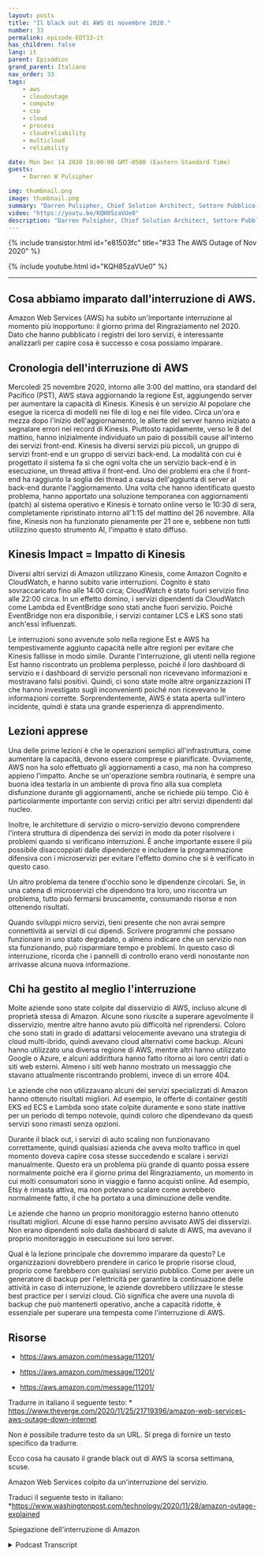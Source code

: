 ```yaml
---
layout: posts
title: "Il black out di AWS di novembre 2020."
number: 33
permalink: episode-EDT33-it
has_children: false
lang: it
parent: Episódios
grand_parent: Italiano
nav_order: 33
tags:
    - aws
    - cloudoutage
    - compute
    - csp
    - cloud
    - process
    - cloudreliability
    - multicloud
    - reliability

date: Mon Dec 14 2020 19:00:00 GMT-0500 (Eastern Standard Time)
guests:
    - Darren W Pulsipher

img: thumbnail.png
image: thumbnail.png
summary: "Darren Pulsipher, Chief Solution Architect, Settore Pubblico, presso Intel parla delle lezioni apprese dall'interruzione di AWS nel novembre 2020 e delle soluzioni preventive per affrontare tali interruzioni."
video: "https://youtu.be/KQH85zaVUe0"
description: "Darren Pulsipher, Chief Solution Architect, Settore Pubblico, presso Intel parla delle lezioni apprese dall'interruzione di AWS nel novembre 2020 e delle soluzioni preventive per affrontare tali interruzioni."
---
```


<div>
{% include transistor.html id="e81503fc" title="#33 The AWS Outage of Nov 2020" %}

{% include youtube.html id="KQH85zaVUe0" %}
</div>

---

## Cosa abbiamo imparato dall'interruzione di AWS.

Amazon Web Services (AWS) ha subito un'importante interruzione al momento più inopportuno: il giorno prima del Ringraziamento nel 2020. Dato che hanno pubblicato i registri dei loro servizi, è interessante analizzarli per capire cosa è successo e cosa possiamo imparare.

## Cronologia dell'interruzione di AWS

Mercoledì 25 novembre 2020, intorno alle 3:00 del mattino, ora standard del Pacifico (PST), AWS stava aggiornando la regione Est, aggiungendo server per aumentare la capacità di Kinesis. Kinesis è un servizio AI popolare che esegue la ricerca di modelli nei file di log e nei file video. Circa un'ora e mezza dopo l'inizio dell'aggiornamento, le allerte del server hanno iniziato a segnalare errori nei record di Kinesis. Piuttosto rapidamente, verso le 8 del mattino, hanno inizialmente individuato un paio di possibili cause all'interno dei servizi front-end. Kinesis ha diversi servizi più piccoli, un gruppo di servizi front-end e un gruppo di servizi back-end. La modalità con cui è progettato il sistema fa sì che ogni volta che un servizio back-end è in esecuzione, un thread attiva il front-end. Uno dei problemi era che il front-end ha raggiunto la soglia dei thread a causa dell'aggiunta di server al back-end durante l'aggiornamento. Una volta che hanno identificato questo problema, hanno apportato una soluzione temporanea con aggiornamenti (patch) al sistema operativo e Kinesis è tornato online verso le 10:30 di sera, completamente ripristinato intorno all'1:15 del mattino del 26 novembre. Alla fine, Kinesis non ha funzionato pienamente per 21 ore e, sebbene non tutti utilizzino questo strumento AI, l'impatto è stato diffuso.

## Kinesis Impact = Impatto di Kinesis

Diversi altri servizi di Amazon utilizzano Kinesis, come Amazon Cognito e CloudWatch, e hanno subito varie interruzioni. Cognito è stato sovraccaricato fino alle 14:00 circa; CloudWatch è stato fuori servizio fino alle 22:00 circa. In un effetto domino, i servizi dipendenti da CloudWatch come Lambda ed EventBridge sono stati anche fuori servizio. Poiché EventBridge non era disponibile, i servizi container LCS e LKS sono stati anch'essi influenzati.

Le interruzioni sono avvenute solo nella regione Est e AWS ha tempestivamente aggiunto capacità nelle altre regioni per evitare che Kinesis fallisse in modo simile. Durante l'interruzione, gli utenti nella regione Est hanno riscontrato un problema perplesso, poiché il loro dashboard di servizio e i dashboard di servizio personali non ricevevano informazioni e mostravano falsi positivi. Quindi, ci sono state molte altre organizzazioni IT che hanno investigato sugli inconvenienti poiché non ricevevano le informazioni corrette. Sorprendentemente, AWS è stata aperta sull'intero incidente, quindi è stata una grande esperienza di apprendimento.

## Lezioni apprese

Una delle prime lezioni è che le operazioni semplici all'infrastruttura, come aumentare la capacità, devono essere comprese e pianificate. Ovviamente, AWS non ha solo effettuato gli aggiornamenti a caso, ma non ha compreso appieno l'impatto. Anche se un'operazione sembra routinaria, è sempre una buona idea testarla in un ambiente di prova fino alla sua completa disfunzione durante gli aggiornamenti, anche se richiede più tempo. Ciò è particolarmente importante con servizi critici per altri servizi dipendenti dal nucleo.

Inoltre, le architetture di servizio o micro-servizio devono comprendere l'intera struttura di dipendenza dei servizi in modo da poter risolvere i problemi quando si verificano interruzioni. È anche importante essere il più possibile disaccoppiati dalle dipendenze e includere la programmazione difensiva con i microservizi per evitare l'effetto domino che si è verificato in questo caso.

Un altro problema da tenere d'occhio sono le dipendenze circolari. Se, in una catena di microservizi che dipendono tra loro, uno riscontra un problema, tutto può fermarsi bruscamente, consumando risorse e non ottenendo risultati.

Quando sviluppi micro servizi, tieni presente che non avrai sempre connettività ai servizi di cui dipendi. Scrivere programmi che possano funzionare in uno stato degradato, o almeno indicare che un servizio non sta funzionando, può risparmiare tempo e problemi. In questo caso di interruzione, ricorda che i pannelli di controllo erano verdi nonostante non arrivasse alcuna nuova informazione.

## Chi ha gestito al meglio l'interruzione

Molte aziende sono state colpite dal disservizio di AWS, incluso alcune di proprietà stessa di Amazon. Alcune sono riuscite a superare agevolmente il disservizio, mentre altre hanno avuto più difficoltà nel riprendersi. Coloro che sono stati in grado di adattarsi velocemente avevano una strategia di cloud multi-ibrido, quindi avevano cloud alternativi come backup. Alcuni hanno utilizzato una diversa regione di AWS, mentre altri hanno utilizzato Google o Azure, e alcuni addirittura hanno fatto ritorno ai loro centri dati o siti web esterni. Almeno i siti web hanno mostrato un messaggio che stavano attualmente riscontrando problemi, invece di un errore 404.

Le aziende che non utilizzavano alcuni dei servizi specializzati di Amazon hanno ottenuto risultati migliori. Ad esempio, le offerte di container gestiti EKS ed ECS e Lambda sono state colpite duramente e sono state inattive per un periodo di tempo notevole, quindi coloro che dipendevano da questi servizi sono rimasti senza opzioni.

Durante il black out, i servizi di auto scaling non funzionavano correttamente, quindi qualsiasi azienda che aveva molto traffico in quel momento doveva capire cosa stesse succedendo e scalare i servizi manualmente. Questo era un problema più grande di quanto possa essere normalmente poiché era il giorno prima del Ringraziamento, un momento in cui molti consumatori sono in viaggio e fanno acquisti online. Ad esempio, Etsy è rimasta attiva, ma non potevano scalare come avrebbero normalmente fatto, il che ha portato a una diminuzione delle vendite.

Le aziende che hanno un proprio monitoraggio esterno hanno ottenuto risultati migliori. Alcune di esse hanno persino avvisato AWS dei disservizi. Non erano dipendenti solo dalla dashboard di salute di AWS, ma avevano il proprio monitoraggio in esecuzione sui loro server.

Qual è la lezione principale che dovremmo imparare da questo? Le organizzazioni dovrebbero prendere in carico le proprie risorse cloud, proprio come farebbero con qualsiasi servizio pubblico. Come per avere un generatore di backup per l'elettricità per garantire la continuazione delle attività in caso di interruzione, le aziende dovrebbero utilizzare le stesse best practice per i servizi cloud. Ciò significa che avere una nuvola di backup che può mantenerti operativo, anche a capacità ridotte, è essenziale per superare una tempesta come l'interruzione di AWS.

## Risorse

* https://aws.amazon.com/message/11201/
* https://aws.amazon.com/message/11201/

* https://aws.amazon.com/message/11201/

Tradurre in italiano il seguente testo: * https://www.theverge.com/2020/11/25/21719396/amazon-web-services-aws-outage-down-internet

Non è possibile tradurre testo da un URL. Si prega di fornire un testo specifico da tradurre.

Ecco cosa ha causato il grande black out di AWS la scorsa settimana, scuse.

Amazon Web Services colpito da un'interruzione del servizio.

Traduci il seguente testo in italiano: *https://www.washingtonpost.com/technology/2020/11/28/amazon-outage-explained

Spiegazione dell'interruzione di Amazon



<details>
<summary> Podcast Transcript </summary>

<p></p>

</details>
